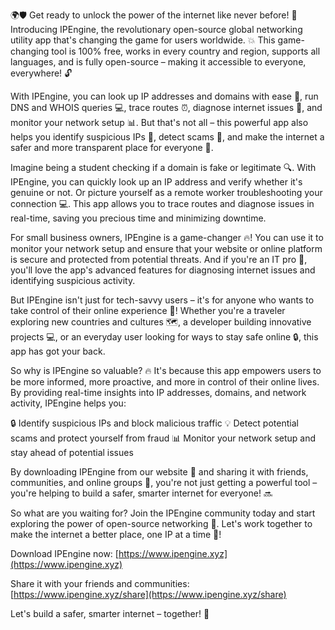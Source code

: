🌍🛡️ Get ready to unlock the power of the internet like never before! 🚀 Introducing IPEngine, the revolutionary open-source global networking utility app that's changing the game for users worldwide. 💥 This game-changing tool is 100% free, works in every country and region, supports all languages, and is fully open-source – making it accessible to everyone, everywhere! 🔓

With IPEngine, you can look up IP addresses and domains with ease 📍, run DNS and WHOIS queries 💻, trace routes ⏰, diagnose internet issues 🤔, and monitor your network setup 📊. But that's not all – this powerful app also helps you identify suspicious IPs 👀, detect scams 🚫, and make the internet a safer and more transparent place for everyone 🌟.

Imagine being a student checking if a domain is fake or legitimate 🔍. With IPEngine, you can quickly look up an IP address and verify whether it's genuine or not. Or picture yourself as a remote worker troubleshooting your connection 💻. This app allows you to trace routes and diagnose issues in real-time, saving you precious time and minimizing downtime.

For small business owners, IPEngine is a game-changer 🔥! You can use it to monitor your network setup and ensure that your website or online platform is secure and protected from potential threats. And if you're an IT pro 🤖, you'll love the app's advanced features for diagnosing internet issues and identifying suspicious activity.

But IPEngine isn't just for tech-savvy users – it's for anyone who wants to take control of their online experience 💪! Whether you're a traveler exploring new countries and cultures 🗺️, a developer building innovative projects 💻, or an everyday user looking for ways to stay safe online 🔒, this app has got your back.

So why is IPEngine so valuable? 🔥 It's because this app empowers users to be more informed, more proactive, and more in control of their online lives. By providing real-time insights into IP addresses, domains, and network activity, IPEngine helps you:

🔒 Identify suspicious IPs and block malicious traffic
💡 Detect potential scams and protect yourself from fraud
📊 Monitor your network setup and stay ahead of potential issues

By downloading IPEngine from our website 📲 and sharing it with friends, communities, and online groups 💬, you're not just getting a powerful tool – you're helping to build a safer, smarter internet for everyone! 🔜

So what are you waiting for? Join the IPEngine community today and start exploring the power of open-source networking 🚀. Let's work together to make the internet a better place, one IP at a time 💪!

Download IPEngine now: [https://www.ipengine.xyz](https://www.ipengine.xyz)

Share it with your friends and communities: [https://www.ipengine.xyz/share](https://www.ipengine.xyz/share)

Let's build a safer, smarter internet – together! 🌟